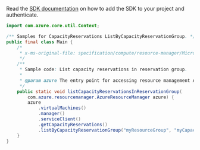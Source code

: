 Read the [SDK documentation](https://github.com/Azure/azure-sdk-for-java/blob/azure-resourcemanager_2.13.0/sdk/resourcemanager/azure-resourcemanager/README.md) on how to add the SDK to your project and authenticate.

```java
import com.azure.core.util.Context;

/** Samples for CapacityReservations ListByCapacityReservationGroup. */
public final class Main {
    /*
     * x-ms-original-file: specification/compute/resource-manager/Microsoft.Compute/stable/2021-11-01/examples/compute/ListCapacityReservationsInReservationGroup.json
     */
    /**
     * Sample code: List capacity reservations in reservation group.
     *
     * @param azure The entry point for accessing resource management APIs in Azure.
     */
    public static void listCapacityReservationsInReservationGroup(
        com.azure.resourcemanager.AzureResourceManager azure) {
        azure
            .virtualMachines()
            .manager()
            .serviceClient()
            .getCapacityReservations()
            .listByCapacityReservationGroup("myResourceGroup", "myCapacityReservationGroup", Context.NONE);
    }
}
```
